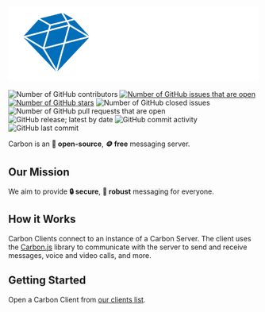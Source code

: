 <img src="/images/logo.png">

![Number of GitHub contributors](https://img.shields.io/github/contributors/carbon-chat/carbon)
[![Number of GitHub issues that are open](https://img.shields.io/github/issues/carbon-chat/carbon)](https://github.com/carbon-chat/carbon/issues)
[![Number of GitHub stars](https://img.shields.io/github/stars/carbon-chat/carbon)](https://github.com/carbon-chat/carbon/stargazers)
![Number of GitHub closed issues](https://img.shields.io/github/issues-closed/carbon-chat/carbon)
![Number of GitHub pull requests that are open](https://img.shields.io/github/issues-pr-raw/carbon-chat/carbon)
![GitHub release; latest by date](https://img.shields.io/github/v/release/carbon-chat/carbon)
![GitHub commit activity](https://img.shields.io/github/commit-activity/m/carbon-chat/carbon)
![GitHub last commit](https://img.shields.io/github/last-commit/carbon-chat/carbon)

Carbon is an **📖 open-source**, **🪙 free** messaging server.

## Our Mission

We aim to provide **🔒 secure**, **🎯 robust** messaging for everyone.

## How it Works

Carbon Clients connect to an instance of a Carbon Server. The client uses the [Carbon.js](https://github.com/carbon-chat/carbon.js) library to communicate with the server to send and receive messages, voice and video calls, and more.

## Getting Started

Open a Carbon Client from [our clients list](https://github.com/carbon-chat/carbon/wiki/Carbon-Supported-Clients).
